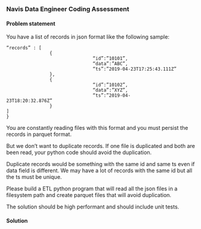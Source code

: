 ### Navis Data Engineer Coding Assessment

#### Problem statement 
You have a list of records in json format like the following sample:
    
```{
“records” : [
                {
                                “id”:”10101”,
                                “data”:”ABC”,
                                “ts”:”2019-04-23T17:25:43.111Z”
                },
                {
                                “id”:”10102”,
                                “data”:”XYZ”,
                                “ts”:”2019-04-23T18:20:32.876Z”                            
                }
]
}
```


You are constantly reading files with this format and you must persist the records in parquet format.

But we don’t want to duplicate records. If one file is duplicated and both are been read, your python code should avoid the duplication. 

Duplicate records would be something with the same id and same ts even if data field is different. We may have a lot of records with the same id but all the ts must be unique.

Please build a ETL python program that will read all the json files in a filesystem path and create parquet files that will avoid duplication.

The solution should be high performant and should include unit tests.

#### Solution 
